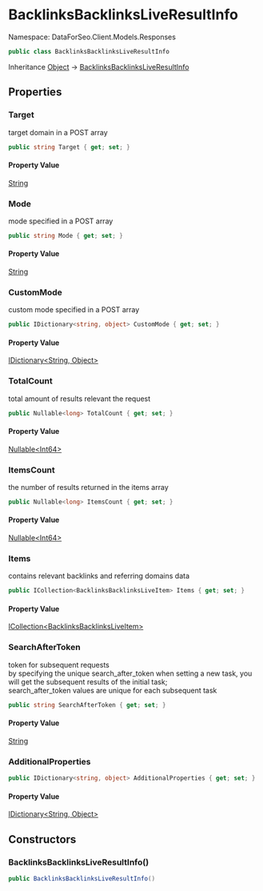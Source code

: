 # BacklinksBacklinksLiveResultInfo

Namespace: DataForSeo.Client.Models.Responses

```csharp
public class BacklinksBacklinksLiveResultInfo
```

Inheritance [Object](https://docs.microsoft.com/en-us/dotnet/api/system.object) → [BacklinksBacklinksLiveResultInfo](./dataforseo.client.models.responses.backlinksbacklinksliveresultinfo.md)

## Properties

### **Target**

target domain in a POST array

```csharp
public string Target { get; set; }
```

#### Property Value

[String](https://docs.microsoft.com/en-us/dotnet/api/system.string)<br>

### **Mode**

mode specified in a POST array

```csharp
public string Mode { get; set; }
```

#### Property Value

[String](https://docs.microsoft.com/en-us/dotnet/api/system.string)<br>

### **CustomMode**

custom mode specified in a POST array

```csharp
public IDictionary<string, object> CustomMode { get; set; }
```

#### Property Value

[IDictionary&lt;String, Object&gt;](https://docs.microsoft.com/en-us/dotnet/api/system.collections.generic.idictionary-2)<br>

### **TotalCount**

total amount of results relevant the request

```csharp
public Nullable<long> TotalCount { get; set; }
```

#### Property Value

[Nullable&lt;Int64&gt;](https://docs.microsoft.com/en-us/dotnet/api/system.nullable-1)<br>

### **ItemsCount**

the number of results returned in the items array

```csharp
public Nullable<long> ItemsCount { get; set; }
```

#### Property Value

[Nullable&lt;Int64&gt;](https://docs.microsoft.com/en-us/dotnet/api/system.nullable-1)<br>

### **Items**

contains relevant backlinks and referring domains data

```csharp
public ICollection<BacklinksBacklinksLiveItem> Items { get; set; }
```

#### Property Value

[ICollection&lt;BacklinksBacklinksLiveItem&gt;](./dataforseo.client.models.backlinksbacklinksliveitem.md)<br>

### **SearchAfterToken**

token for subsequent requests
 <br>by specifying the unique search_after_token when setting a new task, you will get the subsequent results of the initial task;
 <br>search_after_token values are unique for each subsequent task

```csharp
public string SearchAfterToken { get; set; }
```

#### Property Value

[String](https://docs.microsoft.com/en-us/dotnet/api/system.string)<br>

### **AdditionalProperties**

```csharp
public IDictionary<string, object> AdditionalProperties { get; set; }
```

#### Property Value

[IDictionary&lt;String, Object&gt;](https://docs.microsoft.com/en-us/dotnet/api/system.collections.generic.idictionary-2)<br>

## Constructors

### **BacklinksBacklinksLiveResultInfo()**

```csharp
public BacklinksBacklinksLiveResultInfo()
```
